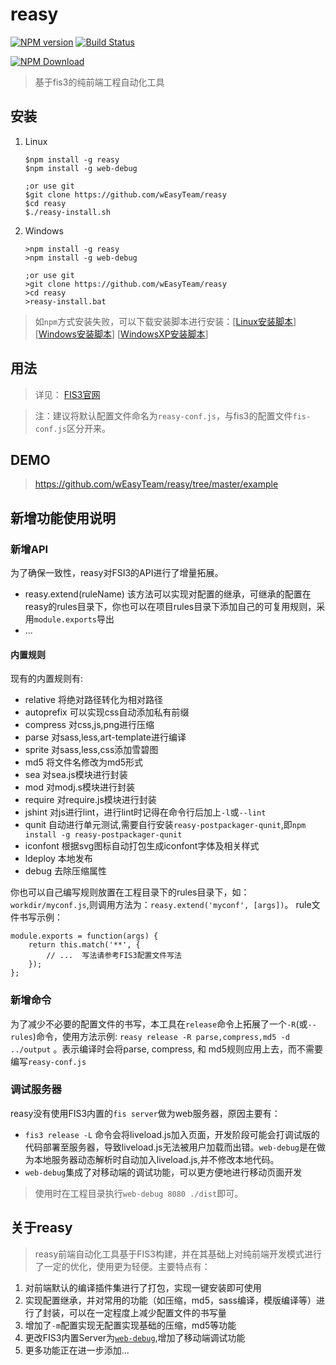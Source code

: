 # reasy  
[![NPM version](https://badge.fury.io/js/reasy.png)](https://www.npmjs.org/package/reasy)
[![Build Status](https://api.travis-ci.org/wEasyTeam/reasy.png?branch=master)](https://travis-ci.org/wEasyTeam/reasy)

[![NPM Download](https://nodei.co/npm-dl/reasy.png?months=1)](https://www.npmjs.org/package/reasy)

> 基于fis3的纯前端工程自动化工具



## 安装

 1. Linux

        $npm install -g reasy
        $npm install -g web-debug
        
        ;or use git
        $git clone https://github.com/wEasyTeam/reasy
        $cd reasy
        $./reasy-install.sh
  
 2. Windows
     
        >npm install -g reasy
        >npm install -g web-debug
        
        ;or use git
        >git clone https://github.com/wEasyTeam/reasy
        >cd reasy
        >reasy-install.bat

 > 如`npm`方式安装失败，可以下载安装脚本进行安装：[[Linux安装脚本](https://raw.githubusercontent.com/wEasyTeam/reasy/master/reasy-install.sh)]   [[Windows安装脚本](https://raw.githubusercontent.com/wEasyTeam/reasy/master/reasy-install.bat)]    [[WindowsXP安装脚本](https://raw.githubusercontent.com/wEasyTeam/reasy/master/reasy-install-xp.bat)]

## 用法

> 详见： [FIS3官网](http://fis.baidu.com/)

> 注：建议将默认配置文件命名为`reasy-conf.js`，与fis3的配置文件`fis-conf.js`区分开来。


## DEMO
> https://github.com/wEasyTeam/reasy/tree/master/example

## 新增功能使用说明

### 新增API

 为了确保一致性，reasy对FSI3的API进行了增量拓展。

 * reasy.extend(ruleName)
   该方法可以实现对配置的继承，可继承的配置在reasy的rules目录下，你也可以在项目rules目录下添加自己的可复用规则，采用`module.exports`导出
 * ...
 

#### 内置规则

现有的内置规则有: 

* relative 将绝对路径转化为相对路径
* autoprefix  可以实现css自动添加私有前缀
* compress 对css,js,png进行压缩
* parse 对sass,less,art-template进行编译
* sprite 对sass,less,css添加雪碧图
* md5 将文件名修改为md5形式
* sea 对sea.js模块进行封装
* mod 对modj.s模块进行封装
* require 对require.js模块进行封装
* jshint 对js进行lint，进行lint时记得在命令行后加上`-l`或`--lint`
* qunit 自动进行单元测试,需要自行安装`reasy-postpackager-qunit`,即`npm install -g reasy-postpackager-qunit`
* iconfont 根据svg图标自动打包生成iconfont字体及相关样式
* ldeploy 本地发布
* debug 去除压缩属性

你也可以自己编写规则放置在工程目录下的rules目录下，如：`workdir/myconf.js`,则调用方法为：`reasy.extend('myconf', [args])`。
rule文件书写示例：
```
module.exports = function(args) {
    return this.match('**', {
        // ...  写法请参考FIS3配置文件写法
    });
};
```


### 新增命令

 为了减少不必要的配置文件的书写，本工具在`release`命令上拓展了一个`-R`(或`--rules`)命令，使用方法示例: `reasy release -R parse,compress,md5 -d ../output` 。表示编译时会将parse, compress, 和 md5规则应用上去，而不需要编写`reasy-conf.js`


### 调试服务器
reasy没有使用FIS3内置的`fis server`做为web服务器，原因主要有：

* `fis3 release -L` 命令会将liveload.js加入页面，开发阶段可能会打调试版的代码部署至服务器，导致liveload.js无法被用户加载而出错。`web-debug`是在做为本地服务器动态解析时自动加入liveload.js,并不修改本地代码。
* `web-debug`集成了对移动端的调试功能，可以更方便地进行移动页面开发

> 使用时在工程目录执行`web-debug 8080 ./dist`即可。
  


## 关于reasy

> reasy前端自动化工具基于FIS3构建，并在其基础上对纯前端开发模式进行了一定的优化，使用更为轻便。主要特点有：

 1. 对前端默认的编译插件集进行了打包，实现一键安装即可使用
 2. 实现配置继承，并对常用的功能（如压缩，md5，sass编译，模版编译等）进行了封装，可以在一定程度上减少配置文件的书写量
 3. 增加了`-m`配置实现无配置实现基础的压缩，md5等功能
 4. 更改FIS3内置Server为[`web-debug`](https://github.com/lwdgit/web-debug/),增加了移动端调试功能
 5. 更多功能正在进一步添加...

    
    
